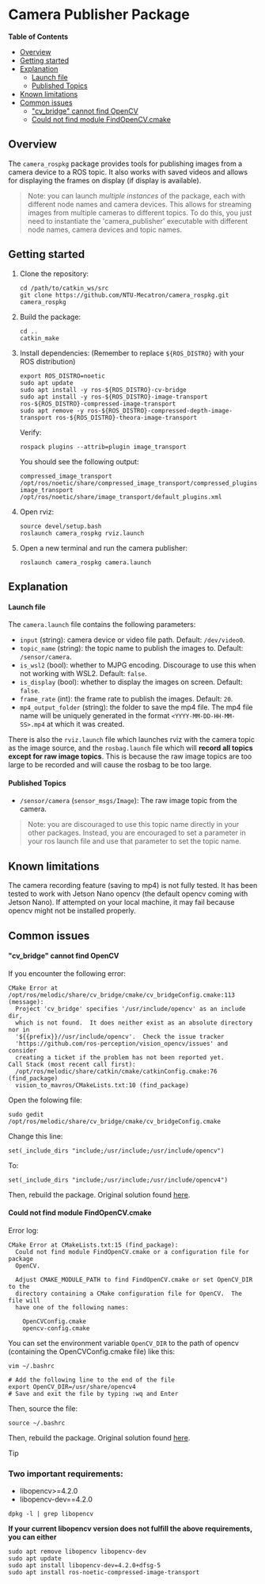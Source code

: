 # Camera Publisher Package

**Table of Contents**
- [Overview](#overview)
- [Getting started](#getting-started)
- [Explanation](#explanation)
  - [Launch file](#launch-file)
  - [Published Topics](#published-topics)
- [Known limitations](#known-limitations)
- [Common issues](#common-issues)
  - ["cv_bridge" cannot find OpenCV](#cv_bridge-cannot-find-opencv)
  - [Could not find module FindOpenCV.cmake](#could-not-find-module-findopencvcmake)

## Overview

The `camera_rospkg` package provides tools for publishing images from a camera device to a ROS topic. It also works with saved videos and allows for displaying the frames on display (if display is available).

> Note: you can launch *multiple instances* of the package, each with different node names and camera devices. This allows for streaming images from multiple cameras to different topics. To do this, you just need to instantiate the 'camera_publisher' executable with different node names, camera devices and topic names.

## Getting started

1. Clone the repository:
    ```
    cd /path/to/catkin_ws/src
    git clone https://github.com/NTU-Mecatron/camera_rospkg.git camera_rospkg
    ```

2. Build the package:
    ```
    cd ..
    catkin_make
    ```

3. Install dependencies: (Remember to replace `${ROS_DISTRO}` with your ROS distribution)
    ```
    export ROS_DISTRO=noetic
    sudo apt update
    sudo apt install -y ros-${ROS_DISTRO}-cv-bridge
    sudo apt install -y ros-${ROS_DISTRO}-image-transport ros-${ROS_DISTRO}-compressed-image-transport
    sudo apt remove -y ros-${ROS_DISTRO}-compressed-depth-image-transport ros-${ROS_DISTRO}-theora-image-transport
    ```
    Verify:
    ```
    rospack plugins --attrib=plugin image_transport
    ```
    You should see the following output:
    ```
    compressed_image_transport /opt/ros/noetic/share/compressed_image_transport/compressed_plugins.xml
    image_transport /opt/ros/noetic/share/image_transport/default_plugins.xml
    ```

4. Open rviz:
    ```
    source devel/setup.bash
    roslaunch camera_rospkg rviz.launch
    ```

4. Open a new terminal and run the camera publisher:
    ```
    roslaunch camera_rospkg camera.launch
    ```

## Explanation

#### Launch file

The `camera.launch` file contains the following parameters:
- `input` (string): camera device or video file path. Default: `/dev/video0`.
- `topic_name` (string): the topic name to publish the images to. Default: `/sensor/camera`.
- `is_wsl2` (bool): whether to MJPG encoding. Discourage to use this when not working with WSL2. Default: `false`.
- `is_display` (bool): whether to display the images on screen. Default: `false`.
- `frame_rate` (int): the frame rate to publish the images. Default: `20`.
- `mp4_output_folder` (string): the folder to save the mp4 file. The mp4 file name will be uniquely generated in the format `<YYYY-MM-DD-HH-MM-SS>.mp4` at which it was created.

There is also the `rviz.launch` file which launches rviz with the camera topic as the image source, and the `rosbag.launch` file which will **record all topics except for raw image topics**. This is because the raw image topics are too large to be recorded and will cause the rosbag to be too large.

#### Published Topics

- `/sensor/camera` (`sensor_msgs/Image`): The raw image topic from the camera.

> Note: you are discouraged to use this topic name directly in your other packages. Instead, you are encouraged to set a parameter in your ros launch file and use that parameter to set the topic name. 

## Known limitations

The camera recording feature (saving to mp4) is not fully tested. It has been tested to work with Jetson Nano opencv (the default opencv coming with Jetson Nano). If attempted on your local machine, it may fail because opencv might not be installed properly.

## Common issues

#### "cv_bridge" cannot find OpenCV

If you encounter the following error:

```
CMake Error at /opt/ros/melodic/share/cv_bridge/cmake/cv_bridgeConfig.cmake:113 (message):
  Project 'cv_bridge' specifies '/usr/include/opencv' as an include dir,
  which is not found.  It does neither exist as an absolute directory nor in
  '${{prefix}}//usr/include/opencv'.  Check the issue tracker
  'https://github.com/ros-perception/vision_opencv/issues' and consider
  creating a ticket if the problem has not been reported yet.
Call Stack (most recent call first):
  /opt/ros/melodic/share/catkin/cmake/catkinConfig.cmake:76 (find_package)
  vision_to_mavros/CMakeLists.txt:10 (find_package)
```

Open the folowing file:

```
sudo gedit /opt/ros/melodic/share/cv_bridge/cmake/cv_bridgeConfig.cmake
```

Change this line:

```
set(_include_dirs "include;/usr/include;/usr/include/opencv")
```

To:

```
set(_include_dirs "include;/usr/include;/usr/include/opencv4")
```

Then, rebuild the package. Original solution found [here](https://github.com/ros-perception/vision_opencv/issues/345).

#### Could not find module FindOpenCV.cmake

Error log:

```
CMake Error at CMakeLists.txt:15 (find_package):
  Could not find module FindOpenCV.cmake or a configuration file for package
  OpenCV.

  Adjust CMAKE_MODULE_PATH to find FindOpenCV.cmake or set OpenCV_DIR to the
  directory containing a CMake configuration file for OpenCV.  The file will
  have one of the following names:

    OpenCVConfig.cmake
    opencv-config.cmake
```

You can set the environment variable `OpenCV_DIR` to the path of opencv (containing the OpenCVConfig.cmake file) like this:

```bashrc
vim ~/.bashrc

# Add the following line to the end of the file
export OpenCV_DIR=/usr/share/opencv4
# Save and exit the file by typing :wq and Enter
```

Then, source the file:

```bashrc
source ~/.bashrc
```

Then, rebuild the package. Original solution found [here](https://stackoverflow.com/questions/8711109/could-not-find-module-findopencv-cmake-error-in-configuration-process).

> [!TIP]
> ### Two important requirements:  
> - libopencv>=4.2.0  
> - libopencv-dev==4.2.0  
> ```
> dpkg -l | grep libopencv
> ```
> **If your current libopencv version does not fulfill the above requirements, you can either**
> ```
> sudo apt remove libopencv libopencv-dev
> sudo apt update
> sudo apt install libopencv-dev=4.2.0+dfsg-5
> sudo apt install ros-noetic-compressed-image-transport
> ``` 
